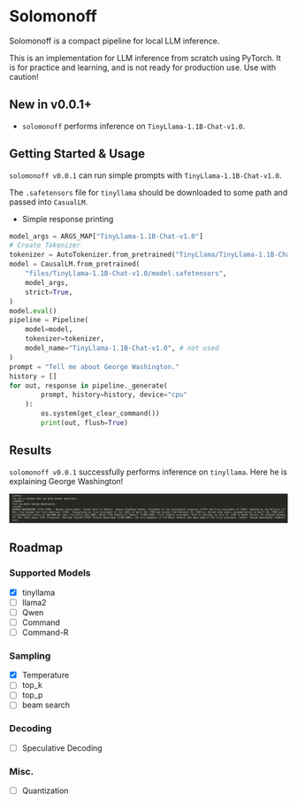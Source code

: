 # Solomonoff

Solomonoff is a compact pipeline for local LLM inference.

This is an implementation for LLM inference from scratch using PyTorch. It is for practice and learning, and is not ready for production use. Use with caution!

## New in v0.0.1+
- `solomonoff` performs inference on `TinyLlama-1.1B-Chat-v1.0`.

## Getting Started & Usage
`solomonoff v0.0.1` can run simple prompts with `TinyLlama-1.1B-Chat-v1.0`.

The `.safetensors` file for `tinyllama` should be downloaded to some path and passed into `CasualLM`.

- Simple response printing
```python
model_args = ARGS_MAP["TinyLlama-1.1B-Chat-v1.0"]
# Create Tokenizer
tokenizer = AutoTokenizer.from_pretrained("TinyLlama/TinyLlama-1.1B-Chat-v1.0", trust_remote_code=True)
model = CausalLM.from_pretrained(
    "files/TinyLlama-1.1B-Chat-v1.0/model.safetensors",
    model_args,
    strict=True,
)
model.eval()
pipeline = Pipeline(
    model=model,
    tokenizer=tokenizer,
    model_name="TinyLlama-1.1B-Chat-v1.0", # not used
)
prompt = "Tell me about George Washington."
history = []
for out, response in pipeline._generate(
        prompt, history=history, device="cpu"
    ):
        os.system(get_clear_command())
        print(out, flush=True)
```


## Results
`solomonoff v0.0.1` successfully performs inference on `tinyllama`.
Here he is explaining George Washington!

![TinyLlama discusses Washington](imgs/george_washington.png)

## Roadmap
### Supported Models
- [X] tinyllama
- [ ] llama2
- [ ] Qwen
- [ ] Command
- [ ] Command-R

### Sampling
- [X] Temperature
- [ ] top_k
- [ ] top_p
- [ ] beam search

### Decoding
- [ ] Speculative Decoding

### Misc.
- [ ] Quantization